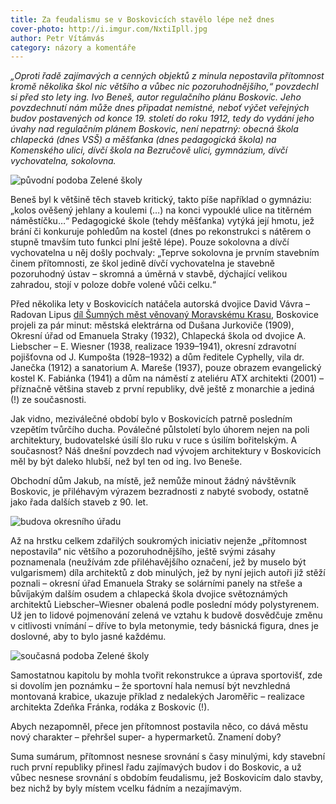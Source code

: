 ```yaml
---
title: Za feudalismu se v Boskovicích stavělo lépe než dnes
cover-photo: http://i.imgur.com/NxtiIpll.jpg
author: Petr Vítámvás
category: názory a komentáře
---
```


*„Oproti řadě zajímavých a cenných objektů z minula nepostavila přítomnost kromě několika škol nic většího a vůbec nic pozoruhodnějšího,“ povzdechl si před sto lety ing. Ivo Beneš, autor regulačního plánu Boskovic. Jeho povzdechnutí nám může dnes připadat nemístné, neboť výčet veřejných budov postavených od konce 19. století do roku 1912, tedy do vydání jeho úvahy nad regulačním plánem Boskovic, není nepatrný: obecná škola chlapecká (dnes VSŠ) a měšťanka (dnes pedagogická škola) na Komenského ulici, dívčí škola na Bezručově ulici, gymnázium, dívčí vychovatelna, sokolovna.*

<img src="http://i.imgur.com/h5XjEjV.jpg" alt="původní podoba Zelené školy" class="img-responsive img-popup" data-author="Muzeum Boskovicka">

Beneš byl k většině těch staveb kritický, takto píše například o gymnáziu: „kolos ověšený jehlany a koulemi (…) na konci vypouklé ulice na titěrném náměstíčku…“ Pedagogické škole (tehdy měšťanka) vytýká její hmotu, jež brání či konkuruje pohledům na kostel (dnes po rekonstrukci s nátěrem o stupně tmavším tuto funkci plní ještě lépe). Pouze sokolovna a dívčí vychovatelna u něj došly pochvaly: „Teprve sokolovna je prvním stavebním činem přítomnosti, ze škol jedině dívčí vychovatelna je stavebně pozoruhodný ústav – skromná a úměrná v stavbě, dýchající velikou zahradou, stojí v poloze dobře volené vůči celku.“

Před několika lety v Boskovicích natáčela autorská dvojice David Vávra – Radovan Lipus [díl Šumných měst věnovaný Moravskému Krasu](http://www.ceskatelevize.cz/ivysilani/1008546862-sumna-mesta/208522162350005-sumny-moravsky-kras), Boskovice projeli za pár minut: městská elektrárna od Dušana Jurkoviče (1909), Okresní úřad od Emanuela Straky (1932), Chlapecká škola od dvojice A. Liebscher – E. Wiesner (1938, realizace 1939–1941), okresní zdravotní pojišťovna od J. Kumpošta (1928–1932) a dům ředitele Cyphelly, vila dr. Janečka (1912) a sanatorium A. Mareše (1937), pouze obrazem evangelický kostel K. Fabiánka (1941) a dům na náměstí z ateliéru ATX architekti (2001) – příznačně většina staveb z první republiky, dvě ještě z monarchie a jediná (!) ze současnosti.

Jak vidno, meziválečné období bylo v Boskovicích patrně posledním vzepětím tvůrčího ducha. Poválečné půlstoletí bylo úhorem nejen na poli architektury, budovatelské úsilí šlo ruku v ruce s úsilím bořitelským. A současnost? Náš dnešní povzdech nad vývojem architektury v Boskovicích měl by být daleko hlubší, než byl ten od ing. Ivo Beneše. 

Obchodní dům Jakub, na místě, jež nemůže minout žádný návštěvník Boskovic, je přiléhavým výrazem bezradnosti z nabyté svobody, ostatně jako řada dalších staveb z 90. let.

<img src="http://i.imgur.com/nAWA8Cm.jpg" alt="budova okresního úřadu" class="img-responsive img-popup" data-author="Tomáš Trumpeš">

Až na hrstku celkem zdařilých soukromých iniciativ nejenže „přítomnost nepostavila“ nic většího a pozoruhodnějšího, ještě svými zásahy poznamenala (neužívám zde přiléhavějšího označení, jež by muselo být vulgarismem) díla architektů z dob minulých, jež by nyní jejich autoři již stěží poznali  – okresní úřad Emanuela Straky se solárními panely na střeše a bůvíjakým dalším osudem a chlapecká škola dvojice světoznámých architektů Liebscher–Wiesner  obalená podle poslední módy polystyrenem. Už jen to lidové pojmenování zelená ve vztahu k  budově dosvědčuje změnu v citlivosti vnímání – dříve to byla metonymie, tedy básnická figura, dnes je doslovné, aby to bylo jasné každému.

<img src="http://i.imgur.com/NxtiIpl.jpg" alt="současná podoba Zelené školy" class="img-responsive img-popup" data-author="Tomáš Trumpeš">

Samostatnou kapitolu by mohla tvořit rekonstrukce a úprava sportovišť, zde si dovolím jen poznámku –  že sportovní hala nemusí být nevzhledná montovaná krabice, ukazuje příklad z nedalekých Jaroměřic – realizace architekta Zdeňka Fránka, rodáka z Boskovic (!).

Abych nezapomněl, přece jen přítomnost postavila něco, co dává městu nový charakter – přehršel super- a hypermarketů. Znamení doby?

Suma sumárum, přítomnost nesnese srovnání s časy minulými, kdy stavební ruch první republiky přinesl řadu zajímavých budov i do Boskovic, a už vůbec nesnese srovnání s obdobím feudalismu, jež Boskovicím dalo stavby, bez nichž by byly místem vcelku fádním a nezajímavým.
